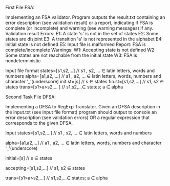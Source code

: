 First File FSA:

Implementing an FSA validator. Program outputs the result.txt containing an error description (see validation result) or a report, indicating if FSA is complete (or incomplete) and warning (see warning messages) if any.
Validation result
Errors:
E1: A state 's' is not in the set of states
E2: Some states are disjoint
E3: A transition 'a' is not represented in the alphabet
E4: Initial state is not defined
E5: Input file is malformed
Report:
FSA is complete/incomplete
Warnings:
W1: Accepting state is not defined
W2: Some states are not reachable from the initial state
W3: FSA is nondeterministic

Input file format
states=[s1,s2,...]	  // s1 , s2, ... ∈ latin letters, words and numbers
alpha=[a1,a2, ...]	  // a1 , a2, ... ∈ latin letters, words, numbers and character '_’(underscore)
init.st=[s]	  // s ∈ states
fin.st=[s1,s2,...]	  // s1, s2 ∈ states
trans=[s1>a>s2,... ]
  // s1,s2,...∈ states; a ∈ alpha

Second Task File DFSA:

Implementing a DFSA to RegExp Translator. Given an DFSA description in the input.txt (see input file format) program should output to console an error description (see validation errors) OR a regular expression that corresponds to the given DFSA. 

Input
states=[s1,s2,...] // s1 , s2, ... ∈ latin letters, words and numbers

alpha=[a1,a2,...] // a1 , a2, ... ∈ latin letters, words, numbers and character '_'(underscore)

initial=[s] // s ∈ states

accepting=[s1,s2,...] // s1, s2 ∈ states

trans=[s1>a>s2,...] // s1,s2,...∈ states; a ∈ alpha

